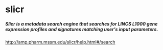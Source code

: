 # slicr
##### Slicr is a metadata search engine that searches for LINCS L1000 gene expression profiles and signatures matching user's input parameters.

http://amp.pharm.mssm.edu/slicr/help.html#/search
